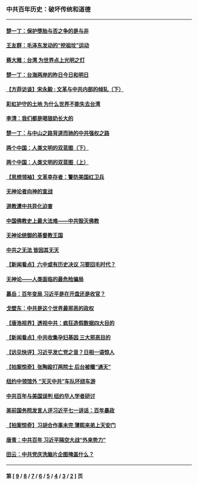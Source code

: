 ### 中共百年历史：破坏传统和道德
---
#### [楚一丁：保护堕胎与否之争的是与非](../../pages/nf1176114/n13815642.md?11260430) 
#### [王友群：毛泽东发动的“挖祖坟”运动](../../pages/nf1176114/n13723639.md?11260430) 
#### [蔡大雅：台湾 为世界点上光明之灯](../../pages/nf1176114/n13531530.md?11260430) 
#### [楚一丁：台海两岸的昨日今日和明日](../../pages/nf1176114/n13531468.md?11260430) 
#### [【方菲访谈】宋永毅 : 文革与中共内部的倾轧（下）](../../pages/nf1176114/n13486836.md?11260430) 
#### [彩虹护守的土地 为什么世界不能失去台湾](../../pages/nf1176114/n13476849.md?11260430) 
#### [李清：我们都是喝狼奶长大的](../../pages/nf1176114/n13471478.md?11260430) 
#### [楚一丁：与中山之路背道而驰的中共强权之路](../../pages/nf1176114/n13437270.md?11260430) 
#### [两个中国：人类文明的双蓝图（下）](../../pages/nf1176114/n13423132.md?11260430) 
#### [两个中国：人类文明的双蓝图（上）](../../pages/nf1176114/n13422687.md?11260430) 
#### [【思想领袖】文革幸存者：警防美国红卫兵](../../pages/nf1176114/n13339289.md?11260430) 
#### [无神论者向神的宣战](../../pages/nf1176114/n13281535.md?11260430) 
#### [道教遭中共异化迫害](../../pages/nf1176114/n13281463.md?11260430) 
#### [中国佛教史上最大法难——中共毁灭佛教](../../pages/nf1176114/n13281397.md?11260430) 
#### [无神论统御的基督教王国](../../pages/nf1176114/n13281280.md?11260430) 
#### [中共之无法 皆因其无天](../../pages/nf1176114/n13281088.md?11260430) 
#### [【新闻看点】六中或有历史决议 习要回毛时代？](../../pages/nf1176114/n13222895.md?11260430) 
#### [无神论——人类面临的最危险骗局](../../pages/nf1176114/n13196137.md?11260430) 
#### [慕岳：百年变局 习近平是在开盘还是收官？](../../pages/nf1176114/n13206516.md?11260430) 
#### [戈壁东：中共是这个世界最邪恶的政权](../../pages/nf1176114/n13085641.md?11260430) 
#### [【唐浩视界】透视中共：疯狂造假数据四大目的](../../pages/nf1176114/n13080590.md?11260430) 
#### [【新闻看点】中共收集孕妇基因 三大邪恶目的](../../pages/nf1176114/n13077182.md?11260430) 
#### [【远见快评】习近平发亡党之音？日相一语惊人](../../pages/nf1176114/n13074809.md?11260430) 
#### [【拍案惊奇】张陶殴打两院士 后台被曝“通天”](../../pages/nf1176114/n13070496.md?11260430) 
#### [纽约中领馆外 “天灭中共”车队环绕车游](../../pages/nf1176114/n13070693.md?11260430) 
#### [中共百年与美国误判 纽约华人学者研讨](../../pages/nf1176114/n13067969.md?11260430) 
#### [美前国务院发言人评习近平七一讲话：百年暴政](../../pages/nf1176114/n13066986.md?11260430) 
#### [【拍案惊奇】习胡合作事未完 薄熙来弟上天安门](../../pages/nf1176114/n13065867.md?11260430) 
#### [唐青：中共百年 习近平隔空大战“外来势力”](../../pages/nf1176114/n13065976.md?11260430) 
#### [田云：中共党庆洗脑片企图掩盖什么？](../../pages/nf1176114/n13064395.md?11260430) 

---
#### 第 [ [9](./9.md?11260430) / [8](./8.md?11260430) / [7](./7.md?11260430) / [6](./6.md?11260430) / [5](./5.md?11260430) / [4](./4.md?11260430) / [3](./3.md?11260430) / [2](./2.md?11260430) ] 页
